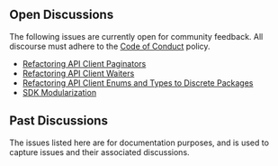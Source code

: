 ## Open Discussions

The following issues are currently open for community feedback.
All discourse must adhere to the [Code of Conduct] policy.

-   [Refactoring API Client Paginators](https://github.com/aws/aws-sdk-go-v2/issues/439)
-   [Refactoring API Client Waiters](https://github.com/aws/aws-sdk-go-v2/issues/442)
-   [Refactoring API Client Enums and Types to Discrete Packages](https://github.com/aws/aws-sdk-go-v2/issues/445)
-   [SDK Modularization](https://github.com/aws/aws-sdk-go-v2/issues/444)

## Past Discussions

The issues listed here are for documentation purposes, and is used to capture issues and their associated discussions.

[code of conduct]: https://github.com/aws/aws-sdk-go-v2/blob/master/CODE_OF_CONDUCT.md
